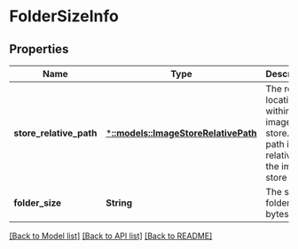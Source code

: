 # FolderSizeInfo

## Properties
Name | Type | Description | Notes
------------ | ------------- | ------------- | -------------
**store_relative_path** | [***::models::ImageStoreRelativePath**](ImageStoreRelativePath.md) | The remote location within image store. This path is relative to the image store root. | [optional] [default to null]
**folder_size** | **String** | The size of folder in bytes. | [optional] [default to null]

[[Back to Model list]](../README.md#documentation-for-models) [[Back to API list]](../README.md#documentation-for-api-endpoints) [[Back to README]](../README.md)


